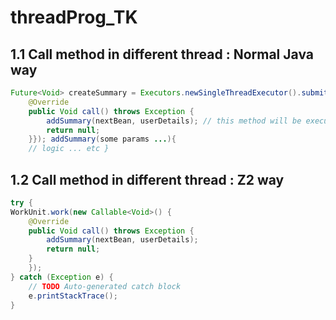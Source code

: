 # threadProg_TK

## 1.1 Call method in different thread : Normal Java way

```java
Future<Void> createSummary = Executors.newSingleThreadExecutor().submit(new Callable<Void>(){
	@Override
	public Void call() throws Exception {
		addSummary(nextBean, userDetails); // this method will be executed in another thread
		return null;
	}}); addSummary(some params ...){
	// logic ... etc }
```


## 1.2 Call method in different thread : Z2 way 

```java
try {
WorkUnit.work(new Callable<Void>() {
	@Override
	public Void call() throws Exception {
		addSummary(nextBean, userDetails);
		return null;
	}
	});
} catch (Exception e) {
	// TODO Auto-generated catch block
	e.printStackTrace();
}
```
